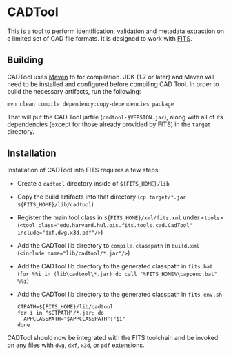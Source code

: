 # CADTool #

This is a tool to perform identification, validation and metadata extraction on a limited set of CAD file formats.
It is designed to work with [FITS](http://projects.iq.harvard.edu/fits).

## Building ##

CADTool uses [Maven](https://maven.apache.org/) to for compilation.
JDK (1.7 or later) and Maven will need to be installed and configured before compiling CAD Tool.
In order to build the necessary artifacts, run the following:

    mvn clean compile dependency:copy-dependencies package

That will put the CAD Tool jarfile (`cadtool-$VERSION.jar`), along with all of its dependencies (except for those already provided by FITS) in the `target` directory.

## Installation ##

Installation of CADTool into FITS requires a few steps:

* Create a `cadtool` directory inside of `${FITS_HOME}/lib`
* Copy the build artifacts into that directory (`cp target/*.jar ${FITS_HOME}/lib/cadtool`)
* Register the main tool class in `${FITS_HOME}/xml/fits.xml` under `<tools>` (`<tool class="edu.harvard.hul.ois.fits.tools.cad.CadTool" include="dxf,dwg,x3d,pdf"/>`)
* Add the CADTool lib directory to `compile.classpath` in `build.xml` (`<include name="lib/cadtool/*.jar"/>`)
* Add the CADTool lib directory to the generated classpath in `fits.bat` (`for %%i in (lib\cadtool\*.jar) do call "%FITS_HOME%\cappend.bat" %%i`)
* Add the CADTool lib directory to the generated classpath in `fits-env.sh`

    ```
    CTPATH=${FITS_HOME}/lib/cadtool
    for i in "$CTPATH"/*.jar; do
      APPCLASSPATH="$APPCLASSPATH":"$i"
    done
    ```

CADTool should now be integrated with the FITS toolchain and be invoked on any files with `dwg`, `dxf`, `x3d`, or `pdf` extensions.

